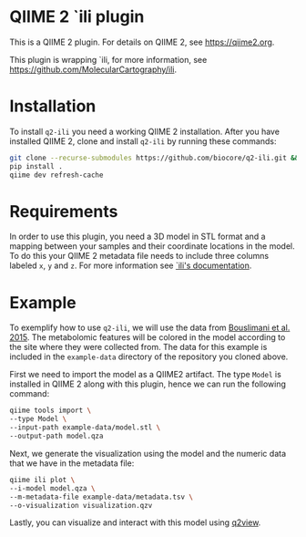 # QIIME 2 \`ili plugin

This is a QIIME 2 plugin. For details on QIIME 2, see https://qiime2.org.

This plugin is wrapping \`ili, for more information, see https://github.com/MolecularCartography/ili.

# Installation

To install `q2-ili` you need a working QIIME 2 installation. After you have
installed QIIME 2, clone and install `q2-ili` by running these commands:

```bash
git clone --recurse-submodules https://github.com/biocore/q2-ili.git && cd q2-ili
pip install .
qiime dev refresh-cache
```

# Requirements

In order to use this plugin, you need a 3D model in STL format and a mapping
between your samples and their coordinate locations in the model. To do this
your QIIME 2 metadata file needs to include three columns labeled `x`, `y` and
`z`. For more information see [\`ili's
documentation](https://github.com/MolecularCartography/ili).

# Example

To exemplify how to use `q2-ili`, we will use the data from [Bouslimani et al.
2015](http://www.pnas.org/content/112/17/E2120). The metabolomic features will
be colored in the model according to the site where they were collected from.
The data for this example is included in the `example-data` directory of the
repository you cloned above.

First we need to import the model as a QIIME2 artifact. The type `Model` is
installed in QIIME 2 along with this plugin, hence we can run the following
command:

```bash
qiime tools import \
--type Model \
--input-path example-data/model.stl \
--output-path model.qza
```

Next, we generate the visualization using the model and the numeric data that
we have in the metadata file:

```bash
qiime ili plot \
--i-model model.qza \
--m-metadata-file example-data/metadata.tsv \
--o-visualization visualization.qzv
```

Lastly, you can visualize and interact with this model using
[q2view](https://view.qiime2.org).
